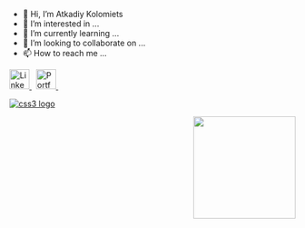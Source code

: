 - 👋 Hi, I’m Atkadiy Kolomiets
- 👀 I’m interested in ...
- 🌱 I’m currently learning ...
- 💞️ I’m looking to collaborate on ...
- 📫 How to reach me ...

<!-- <span>
<img src="https://api.visitorbadge.io/api/VisitorHit?user=Ar1kol&repo=github-visitors-badge&countColor=blueviolet" alt="visitors" title="visitors" height="25" />
&nbsp; -->

<a href="https://www.linkedin.com/in/arkadiy-kolomiets" target="_blank">
<img src="https://img.shields.io/badge/LinkedIn-282C34?logo=linkedin&logoColor=0077B5" alt="LinkedIn logo" title="LinkedIn" margin="100px" height="35" />
</a>
&nbsp;
<a href="https://ana-levit-portfolio-ts.web.app" target="_blank">
<img src="https://img.shields.io/badge/-My%20Portfolio-%23282C34?logo=angelList&logoColor=orange" alt="Portfolio logo" title="Portfolio" height="35"/>
</a>
&nbsp;
  </span>
  

<a href="https://www.w3schools.com/css/" target="_blank" rel="noreferrer"> <img src="https://img.shields.io/badge/css-1572B6?style=for-the-badge&logo=css3&logoColor=white" alt="css3 logo"/> </a>

<!-- [![HTML][HTML5]][HTML5-url]
[![CSS][CSS3]][CSS-url]
[![Bootstrap][Bootstrap.com]][Bootstrap-url]
[![JS][JavaScript]][JS-url]
[![React][React.js]][React-url]
[![Redux][Redux.js.org]][Redux-url]
[![Python][Python.org]][Python-url]
[![Django][Django.com]][Django-url]
[![SQLite][SQLite.org]][SQLite-url] -->


  
  
  
<a href="https://github.com/Ar1kol">
<img height="180em" src="https://github-readme-stats.vercel.app/api/top-langs/?username=Ar1kol&layout=compact&langs_count=7&theme=dracula" align="right"/>
  
  
  
  
  
  
[React.js]: https://img.shields.io/badge/React-20232A?style=for-the-badge&logo=react&logoColor=61DAFB
[React-url]: https://reactjs.org/

[Bootstrap.com]: https://img.shields.io/badge/Bootstrap-563D7C?style=for-the-badge&logo=bootstrap&logoColor=white
[Bootstrap-url]: https://getbootstrap.com

[HTML5]: https://img.shields.io/badge/HTML5-E34F26?style=for-the-badge&logo=html5&logoColor=white
[HTML5-url]: https://wikipedia.org/wiki/HTML

[Django.com]: https://img.shields.io/badge/django-092E20?style=for-the-badge&logo=django&logoColor=white
[Django-url]: https://www.djangoproject.com/

[Redux.js.org]: https://img.shields.io/badge/redux-764ABC?style=for-the-badge&logo=redux&logoColor=white
[Redux-url]: https://redux.js.org/

[CSS3]: https://img.shields.io/badge/css-1572B6?style=for-the-badge&logo=css3&logoColor=white
[CSS-url]: https://ru.wikipedia.org/wiki/CSS

[Python.org]: https://img.shields.io/badge/python-3776AB?style=for-the-badge&logo=python&logoColor=white
[Python-url]: https://www.python.org/

[JavaScript]: https://img.shields.io/badge/javascript-F7DF1E?style=for-the-badge&logo=javascript&logoColor=white
[JS-url]: https://wikipedia.org/wiki/JavaScript

[SQLite.org]: https://img.shields.io/badge/sqlite-003B57?style=for-the-badge&logo=sqlite&logoColor=white
[SQLite-url]: https://www.sqlite.org/index.html
